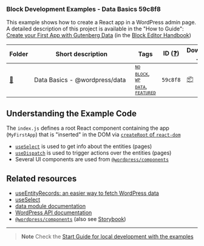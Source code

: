 ### Block Development Examples - Data Basics 59c8f8

This example shows how to create a React app in a WordPress admin page. A detailed description of this project is available in the "How to Guide": [Create your First App with Gutenberg Data](https://developer.wordpress.org/block-editor/how-to-guides/data-basics/) (in the [Block Editor Handbook](https://developer.wordpress.org/block-editor))

<!-- Please, do not remove these @TABLE EXAMPLES BEGIN and @TABLE EXAMPLES END comments or modify the table inside. This table is automatically generated from the data at _data/examples.json and _data/tags.json -->
<!-- @TABLE EXAMPLES BEGIN -->
| Folder                                                                                              | <span style="display: inline-block; width:250px">Short description</span> | Tags                                                                                                                                                                                                                                                                                                                                                                                               | ID ([❓](https://github.com/WordPress/block-development-examples/wiki/04-Why-an-ID-for-every-example%3F "Why an ID for every example?")) | Download .zip                                                                                                      | Live Demo                                                                                                                                                                                                                                                                                                                                                                                                                                                                                                                         |
| --------------------------------------------------------------------------------------------------- | ------------------------------------------------------------------------- | -------------------------------------------------------------------------------------------------------------------------------------------------------------------------------------------------------------------------------------------------------------------------------------------------------------------------------------------------------------------------------------------------- | --------------------------------------------------------------------------------------------------------------------------------------- | ------------------------------------------------------------------------------------------------------------------ | --------------------------------------------------------------------------------------------------------------------------------------------------------------------------------------------------------------------------------------------------------------------------------------------------------------------------------------------------------------------------------------------------------------------------------------------------------------------------------------------------------------------------------- |
| [📁](https://github.com/WordPress/block-development-examples/tree/trunk/plugins/data-basics-59c8f8) | Data Basics - @wordpress/data                                             | <small><code><a href="https://github.com/WordPress/block-development-examples/wiki/03-Tags#no-block">NO BLOCK</a></code></small>, <small><code><a href="https://github.com/WordPress/block-development-examples/wiki/03-Tags#wp-data">WP DATA</a></code></small>, <small><code><a href="https://github.com/WordPress/block-development-examples/wiki/03-Tags#featured">FEATURED</a></code></small> | `59c8f8`                                                                                                                                | [📦](https://raw.githubusercontent.com/WordPress/block-development-examples/deploy/zips/data-basics-59c8f8.zip "") | [![](https://raw.githubusercontent.com/WordPress/block-development-examples/trunk/_assets/icon-wp.svg)](https://playground.wordpress.net/#{%22landingPage%22:%22/wp-admin/admin.php?page=my-custom-gutenberg-app%22,%22steps%22:[{%22step%22:%22installPlugin%22,%22pluginZipFile%22:{%22resource%22:%22url%22,%22url%22:%22https://raw.githubusercontent.com/WordPress/block-development-examples/deploy/zips/data-basics-59c8f8.zip%22}},{%22step%22:%22login%22,%22username%22:%22admin%22,%22password%22:%22password%22}]} "") |
<!-- @TABLE EXAMPLES END -->

## Understanding the Example Code

The `index.js` defines a root React component containing the app (`MyFirstApp`) that is "inserted" in the DOM via [`createRoot` of `react-dom`](https://react.dev/reference/react-dom/client/createRoot) 
- [`useSelect`](https://developer.wordpress.org/block-editor/reference-guide/packages/packages-_data/#useselect) is used to get info about the entities (pages)
- [`useDispatch`](https://developer.wordpress.org/block-editor/reference-guides/packages/packages-_data/#usedispatch) is used to trigger actions over the entities (pages)
- Several UI components are used from [`@wordpress/components`](https://developer.wordpress.org/block-editor/reference-guides/components/)

## Related resources

- [useEntityRecords: an easier way to fetch WordPress data](https://developer.wordpress.org/news/2023/05/useentityrecords-an-easier-way-to-fetch-wordpress-_data/)
- [useSelect](https://developer.wordpress.org/block-editor/reference-guide/packages/packages-_data/#useselect)
- [data module documentation](https://developer.wordpress.org/block-editor/reference-guide/packages/packages-_data/)
- [WordPress API documentation](https://developer.wordpress.org/rest-api/reference/pages/)
- [`@wordpress/components`](https://developer.wordpress.org/block-editor/reference-guides/components/) (also see [Storybook](https://wordpress.github.io/gutenberg/?path=/docs/docs-introduction--page))


----

> **Note**
> Check the [Start Guide for local development with the examples](https://github.com/WordPress/block-development-examples/wiki/02-Examples#start-guide-for-local-development-with-the-examples)
